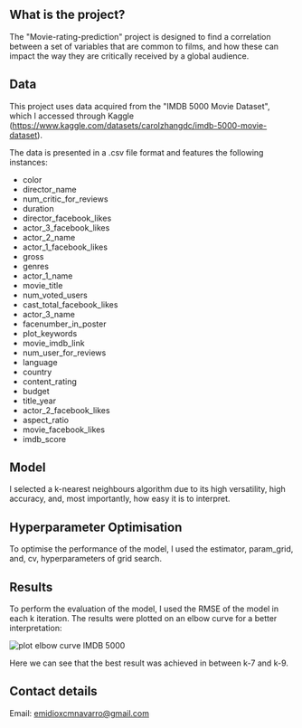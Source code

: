 ## What is the project?

The "Movie-rating-prediction" project is designed to find a correlation between a set of variables that are common to films, and how these can impact the way they are critically received by a global audience.

## Data

This project uses data acquired from the "IMDB 5000 Movie Dataset", which I accessed through Kaggle (https://www.kaggle.com/datasets/carolzhangdc/imdb-5000-movie-dataset).

The data is presented in a .csv file format and features the following instances:

- color 
- director_name 
- num_critic_for_reviews 
- duration 
- director_facebook_likes 
- actor_3_facebook_likes 
- actor_2_name 
- actor_1_facebook_likes 
- gross 
- genres 
- actor_1_name 
- movie_title 
- num_voted_users 
- cast_total_facebook_likes 
- actor_3_name 
- facenumber_in_poster 
- plot_keywords 
- movie_imdb_link 
- num_user_for_reviews 
- language 
- country 
- content_rating 
- budget 
- title_year 
- actor_2_facebook_likes 
- aspect_ratio 
- movie_facebook_likes 
- imdb_score 

## Model

I selected a k-nearest neighbours algorithm due to its high versatility, high accuracy, and, most importantly, how easy it is to interpret. 

## Hyperparameter Optimisation

To optimise the performance of the model, I used the estimator, param_grid, and, cv, hyperparameters of grid search.

## Results

To perform the evaluation of the model, I used the RMSE of the model in each k iteration. The results were plotted on an elbow curve for a better interpretation:

![plot elbow curve IMDB 5000](https://user-images.githubusercontent.com/114921311/205455038-16f90a27-b4e1-4c77-bc27-9fe08fcf7f13.png)

Here we can see that the best result was achieved in between k-7 and k-9.

## Contact details

Email: emidioxcmnavarro@gmail.com

